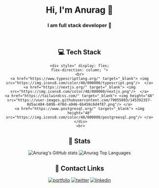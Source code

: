 <div align="center">
    <h1>Hi, I'm Anurag 👋</h1>
    <h3>I am full stack developer 🚀 </h3>
    <br>
    
## 💻 Tech Stack
    
    <div style=" display: flex;
    flex-direction: column; ">
    <br>
    <a href="https://www.typescriptlang.org/" target="_blank"> <img src="https://img.icons8.com/color/48/000000/typescript.png"/>  </a>
    <a href="https://nextjs.org/" target="_blank"> <img src="https://img.icons8.com/color/48/000000/nextjs.png"/>  </a>
    <a href="https://tailwindcss.com/" target="_blank"> <img height="48" src="https://user-images.githubusercontent.com/79055093/145392357-0d5ac484-b89b-470d-a946-6b458c6d4f87.png"/> </a>
    <a href="https://www.postgresql.org/" target="_blank"> <img height="48" src="https://img.icons8.com/color/48/000000/postgreesql.png"/> </a>
     </div>
     <br>
    
## 🚀 Stats

![Anurag's GitHub stats](https://github-readme-stats.vercel.app/api?username=Anurag30112003&show_icons=true&theme=onedark)
 <img alt="Anurag Top Languages" src="https://github-readme-stats.vercel.app/api/top-langs/?username=Anurag30112003&langs_count=8&count_private=true&layout=compact&theme=react&hide_border=true&bg_color=0D1117" />
    
## 🔗 Contact Links
     
[![portfolio](https://img.shields.io/badge/my_portfolio-000?style=for-the-badge&logo=ko-fi&logoColor=white)](https://anuragdev.me)
[![twitter](https://img.shields.io/badge/twitter-1DA1F2?style=for-the-badge&logo=twitter&logoColor=white)](https://twitter.com/theanuragdev)
[![linkedin](https://img.shields.io/badge/linkedin-0A66C2?style=for-the-badge&logo=linkedin&logoColor=white)](https://www.linkedin.com/in/anurag-sharma-bb2684207/)
 </div> 
